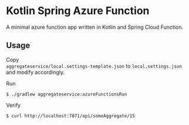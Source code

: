 # Kotlin Spring Azure Function
A minimal azure function app written in Kotlin and Spring Cloud Function.

## Usage
Copy   
`aggregateservice/local.settings-template.json` to `local.settings.json` and modify accordingly.

Run
```shell
$ ./gradlew aggregateservice:azureFunctionsRun
```

Verify
```shell
$ curl http://localhost:7071/api/someAggregate/15
```